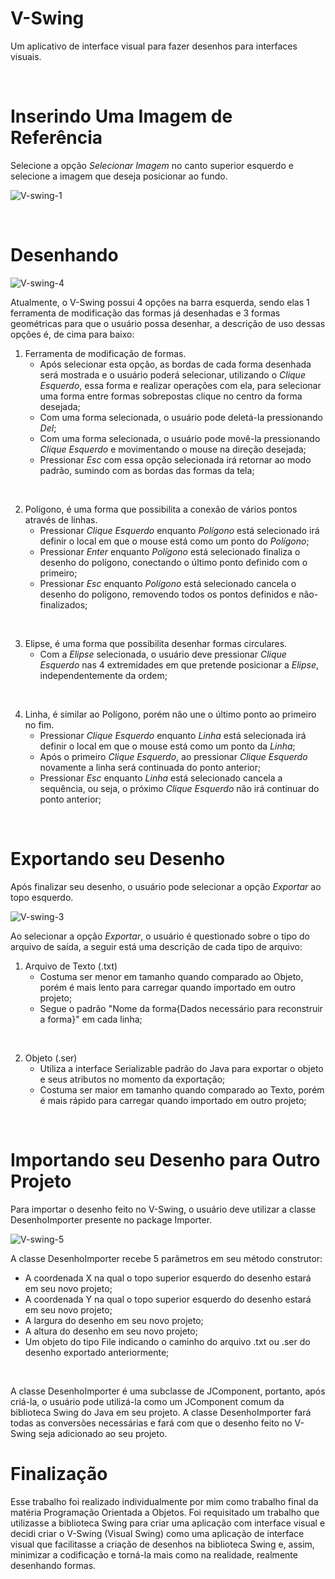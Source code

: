 # V-Swing
Um aplicativo de interface visual para fazer desenhos para interfaces visuais.

<br>

# Inserindo Uma Imagem de Referência

Selecione a opção *Selecionar Imagem* no canto superior esquerdo e selecione a imagem que deseja posicionar ao fundo.

![V-swing-1](https://github.com/user-attachments/assets/835d9a6f-ff09-4d9a-b1dc-eef49ed31abc)

<br>

# Desenhando

![V-swing-4](https://github.com/user-attachments/assets/9be5595c-6dcd-4359-a22a-ec1e27fb82ba)

Atualmente, o V-Swing possui 4 opções na barra esquerda, sendo elas 1 ferramenta de modificação das formas já desenhadas e 3 formas geométricas para que o usuário possa desenhar, a descrição de uso dessas opções é, de cima para baixo:

1. Ferramenta de modificação de formas.
   - Após selecionar esta opção, as bordas de cada forma desenhada será mostrada e o usuário poderá selecionar, utilizando o _Clique Esquerdo_, essa forma e realizar operações com ela, para selecionar uma forma entre formas sobrepostas clique no centro da forma desejada;
   - Com uma forma selecionada, o usuário pode deletá-la pressionando _Del_;
   - Com uma forma selecionada, o usuário pode movê-la pressionando _Clique Esquerdo_ e movimentando o mouse na direção desejada;
   - Pressionar _Esc_ com essa opção selecionada irá retornar ao modo padrão, sumindo com as bordas das formas da tela;
<br>

2. Polígono, é uma forma que possibilita a conexão de vários pontos através de linhas.
   - Pressionar _Clique Esquerdo_ enquanto _Polígono_ está selecionado irá definir o local em que o mouse está como um ponto do _Polígono_;
   - Pressionar _Enter_ enquanto _Polígono_ está selecionado finaliza o desenho do polígono, conectando o último ponto definido com o primeiro;
   - Pressionar _Esc_ enquanto _Polígono_ está selecionado cancela o desenho do polígono, removendo todos os pontos definidos e não-finalizados;
<br>

3. Elipse, é uma forma que possibilita desenhar formas circulares.
   - Com a _Elipse_ selecionada, o usuário deve pressionar _Clique Esquerdo_ nas 4 extremidades em que pretende posicionar a _Elipse_, independentemente da ordem;
<br>

4. Linha, é similar ao Polígono, porém não une o último ponto ao primeiro no fim.
   - Pressionar _Clique Esquerdo_ enquanto _Linha_ está selecionada irá definir o local em que o mouse está como um ponto da _Linha_;
   - Após o primeiro _Clique Esquerdo_, ao pressionar _Clique Esquerdo_ novamente a linha será continuada do ponto anterior;
   - Pressionar _Esc_ enquanto _Linha_ está selecionado cancela a sequência, ou seja, o próximo _Clique Esquerdo_ não irá continuar do ponto anterior;
<br>

# Exportando seu Desenho

Após finalizar seu desenho, o usuário pode selecionar a opção _Exportar_ ao topo esquerdo.

![V-swing-3](https://github.com/user-attachments/assets/ddb05466-ce59-419f-870b-54d56802ec56)

Ao selecionar a opção _Exportar_, o usuário é questionado sobre o tipo do arquivo de saída, a seguir está uma descrição de cada tipo de arquivo:

1. Arquivo de Texto (.txt)
   - Costuma ser menor em tamanho quando comparado ao Objeto, porém é mais lento para carregar quando importado em outro projeto;
   - Segue o padrão "Nome da forma{Dados necessário para reconstruir a forma}" em cada linha;
<br>

2. Objeto (.ser)
   - Utiliza a interface Serializable padrão do Java para exportar o objeto e seus atributos no momento da exportação;
   - Costuma ser maior em tamanho quando comparado ao Texto, porém é mais rápido para carregar quando importado em outro projeto;
<br>

# Importando seu Desenho para Outro Projeto

Para importar o desenho feito no V-Swing, o usuário deve utilizar a classe DesenhoImporter presente no package Importer.

![V-swing-5](https://github.com/user-attachments/assets/5a036ade-0e9c-4a97-8b28-da89b38dc961)

A classe DesenhoImporter recebe 5 parâmetros em seu método construtor:
  - A coordenada X na qual o topo superior esquerdo do desenho estará em seu novo projeto;
  - A coordenada Y na qual o topo superior esquerdo do desenho estará em seu novo projeto;
  - A largura do desenho em seu novo projeto;
  - A altura do desenho em seu novo projeto;
  - Um objeto do tipo File indicando o caminho do arquivo .txt ou .ser do desenho exportado anteriormente;
<br>

A classe DesenhoImporter é uma subclasse de JComponent, portanto, após criá-la, o usuário pode utilizá-la como um JComponent comum da biblioteca Swing do Java em seu projeto. A classe DesenhoImporter fará todas as conversões necessárias e fará com que o desenho feito no V-Swing seja adicionado ao seu projeto.
<br>

# Finalização

Esse trabalho foi realizado individualmente por mim como trabalho final da matéria Programação Orientada a Objetos. Foi requisitado um trabalho que utilizasse a biblioteca Swing para criar uma aplicação com interface visual e decidi criar o V-Swing (Visual Swing) como uma aplicação de interface visual que facilitasse a criação de desenhos na biblioteca Swing e, assim, minimizar a codificação e torná-la mais como na realidade, realmente desenhando formas.

